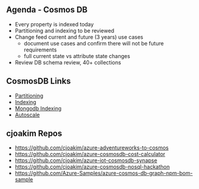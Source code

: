 
## Agenda - Cosmos DB

- Every property is indexed today
- Partitioning and indexing to be reviewed
- Change feed current and future (3 years) use cases
  - document use cases and confirm there will not be future requirements
  - full current state vs attribute state changes
- Review DB schema review, 40+ collections

## CosmosDB Links

- [Partitioning](https://docs.microsoft.com/en-us/azure/cosmos-db/partitioning-overview)
- [Indexing](https://docs.microsoft.com/en-us/azure/cosmos-db/index-overview)
- [Mongodb Indexing](https://docs.microsoft.com/en-us/azure/cosmos-db/mongodb-indexing)
- [Autoscale](https://docs.microsoft.com/en-us/azure/cosmos-db/provision-throughput-autoscale)
    
## cjoakim Repos

- https://github.com/cjoakim/azure-adventureworks-to-cosmos
- https://github.com/cjoakim/azure-cosmosdb-cost-calculator
- https://github.com/cjoakim/azure-iot-cosmosdb-synapse
- https://github.com/cjoakim/azure-cosmosdb-nosql-hackathon
- https://github.com/Azure-Samples/azure-cosmos-db-graph-npm-bom-sample
